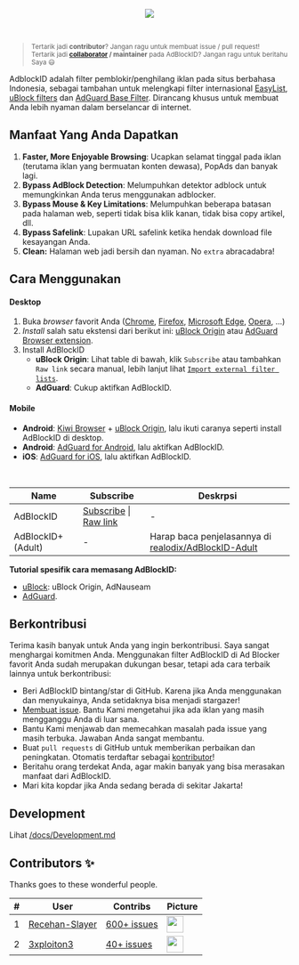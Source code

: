 <p align="center"><img src="https://i.imgur.com/iQB1Uti.jpg" /></p>
<br />

> <sup>Tertarik jadi **contributor**? Jangan ragu untuk membuat issue / pull request!
> <br>
> Tertarik jadi **[collaborator](https://help.github.com/en/github/setting-up-and-managing-your-github-user-account/permission-levels-for-a-user-account-repository#collaborator-access-on-a-repository-owned-by-a-user-account) / maintainer** pada AdBlockID? Jangan ragu untuk beritahu Saya 😃</sup>

AdblockID adalah filter pemblokir/penghilang iklan pada situs berbahasa Indonesia, sebagai tambahan untuk melengkapi filter internasional [EasyList](https://github.com/easylist/easylist), [uBlock filters](https://github.com/uBlockOrigin/uAssets) dan [AdGuard Base Filter](https://github.com/AdguardTeam/AdguardFilters). Dirancang khusus untuk membuat Anda lebih nyaman dalam berselancar di internet.


## Manfaat Yang Anda Dapatkan
1. **Faster, More Enjoyable Browsing**: Ucapkan selamat tinggal pada iklan (terutama iklan yang bermuatan konten dewasa), PopAds dan banyak lagi.
2. **Bypass AdBlock Detection**: Melumpuhkan detektor adblock untuk memungkinkan Anda terus menggunakan adblocker.
3. **Bypass Mouse & Key Limitations**: Melumpuhkan beberapa batasan pada halaman web, seperti tidak bisa klik kanan, tidak bisa copy artikel, dll.
4. **Bypass Safelink**: Lupakan URL safelink ketika hendak download file kesayangan Anda.
5. **Clean:** Halaman web jadi bersih dan nyaman. No `extra` abracadabra!


## Cara Menggunakan
#### Desktop
1. Buka *browser* favorit Anda ([Chrome](https://www.google.com/chrome/), [Firefox](https://www.mozilla.org/firefox/), [Microsoft Edge](https://www.microsoft.com/en-us/edge), [Opera](http://www.opera.com/), ...)
2. *Install* salah satu ekstensi dari berikut ini: [uBlock Origin](https://github.com/gorhill/uBlock#installation) atau [AdGuard Browser extension](https://adguard.com/en/adguard-browser-extension/overview.html).
3. Install AdBlockID
   - **uBlock Origin**: Lihat table di bawah, klik `Subscribe` atau tambahkan `Raw link` secara manual, lebih lanjut lihat [`Import external filter lists`](https://github.com/gorhill/uBlock/wiki/Filter-lists-from-around-the-web).
   - **AdGuard**: Cukup aktifkan AdBlockID.

#### Mobile
- **Android**: [Kiwi Browser](https://kiwibrowser.com) + [uBlock Origin](https://chrome.google.com/webstore/detail/ublock-origin/cjpalhdlnbpafiamejdnhcphjbkeiagm), lalu ikuti caranya seperti install AdBlockID di desktop.
- **Android**: [AdGuard for Android](https://adguard.com/en/adguard-android/overview.html), lalu aktifkan AdBlockID.
- **iOS**: [AdGuard for iOS](https://adguard.com/en/adguard-ios/overview.html), lalu aktifkan AdBlockID.
<br>

| Name               | Subscribe | Deskrpsi |
| ------------------ | --------- | -------- |
| AdBlockID          | [Subscribe][ABID_Subs] \| [Raw link][ABID_Raw] | - |
| AdBlockID+ (Adult) | -                      | Harap baca penjelasannya di [realodix/AdBlockID-Adult][ABID_Aadult] |

[ABID_Subs]: https://subscribe.adblockplus.org/?location=https://raw.githubusercontent.com/realodix/AdBlockID/master/output/adblockid.txt&title=AdBlockID
[ABID_Raw]: https://raw.githubusercontent.com/realodix/AdBlockID/master/output/adblockid.txt
[ABID_Aadult]: https://github.com/realodix/AdBlockID-Adult


**Tutorial spesifik cara memasang AdBlockID:**
- [uBlock](/docs/uBlock.md): uBlock Origin, AdNauseam
- [AdGuard](/docs/Adguard.md).


## Berkontribusi
Terima kasih banyak untuk Anda yang ingin berkontribusi. Saya sangat menghargai komitmen Anda. Menggunakan filter AdBlockID di Ad Blocker favorit Anda sudah merupakan dukungan besar, tetapi ada cara terbaik lainnya untuk berkontribusi:

- Beri AdBlockID bintang/star di GitHub. Karena jika Anda menggunakan dan menyukainya, Anda setidaknya bisa menjadi stargazer!
- [Membuat issue](https://github.com/realodix/AdBlockID/issues/new/choose). Bantu Kami mengetahui jika ada iklan yang masih mengganggu Anda di luar sana.
- Bantu Kami menjawab dan memecahkan masalah pada issue yang masih terbuka. Jawaban Anda sangat membantu.
- Buat `pull requests` di GitHub untuk memberikan perbaikan dan peningkatan. Otomatis terdaftar sebagai [kontributor](https://github.com/realodix/AdBlockID/graphs/contributors)!
- Beritahu orang terdekat Anda, agar makin banyak yang bisa merasakan manfaat dari AdBlockID.
- Mari kita kopdar jika Anda sedang berada di sekitar Jakarta!


## Development
Lihat [/docs/Development.md](/docs/Development.md)


## Contributors ✨

Thanks goes to these wonderful people.

| # | User | Contribs | Picture |
| - | ---- | -------- | ------- |
| 1 | [Recehan-Slayer](https://github.com/Recehan-Slayer) | [600+ issues](https://github.com/realodix/AdBlockID/issues?q=is%3Aissue+author%3ARecehan-Slayer) | <img width="30" height="30" src="https://avatars0.githubusercontent.com/u/9379770?s=30&v=4"> |
| 2 | [3xploiton3](https://github.com/3xploiton3) | [40+ issues](https://github.com/realodix/AdBlockID/issues?q=is%3Aissue+author%3A3xploiton3) | <img width="30" height="30" src="https://avatars3.githubusercontent.com/u/19517680?s=30&v=4"> |
